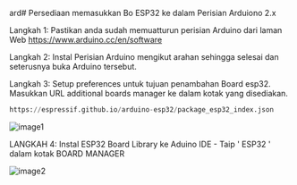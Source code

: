 ard#  Persediaan memasukkan Bo ESP32 ke dalam Perisian Arduiono 2.x

Langkah 1: Pastikan anda sudah memuatturun perisian Arduino dari laman Web https://www.arduino.cc/en/software  

Langkah 2: Instal Perisian Arduino mengikut arahan sehingga selesai dan seterusnya buka Arduino tersebut.

Langkah 3: Setup preferences untuk tujuan penambahan Board esp32. Masukkan URL additional boards manager ke dalam kotak yang disediakan.
```python
https://espressif.github.io/arduino-esp32/package_esp32_index.json 
```

![image1](https://github.com/Husainiaza/ESP32--Project-Board/assets/148662620/569dfafd-9887-49c3-802e-15a9a899d5b4)

LANGKAH 4: Instal ESP32 Board Library ke Aduino IDE - Taip ' ESP32 ' dalam kotak BOARD MANAGER

![image2](https://github.com/Husainiaza/ESP32--Project-Board/assets/148662620/23b0c486-c77a-483b-a65d-a83145012b68)
